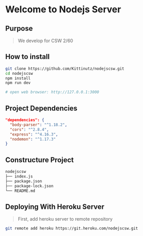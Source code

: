 # Welcome to Nodejs Server

## Purpose

> We develop for CSW 2/60

## How to install

```bash
git clone https://github.com/Kittinutz/nodejscsw.git
cd nodejscsw
npm install
npm run dev

# open web browser: http://127.0.0.1:3000
```

## Project Dependencies

```json
"dependencies": {
  "body-parser": "^1.18.2",
  "cors": "^2.8.4",
  "express": "^4.16.3",
  "nodemon": "^1.17.3"
}
```

## Constructure Project

```bash
nodejscsw
├── index.js
├── package.json
├── package-lock.json
└── README.md
```

## Deploying With Heroku Server

> First, add heroku server to remote repository

```bash
git remote add heroku https://git.heroku.com/nodejscsw.git
```
